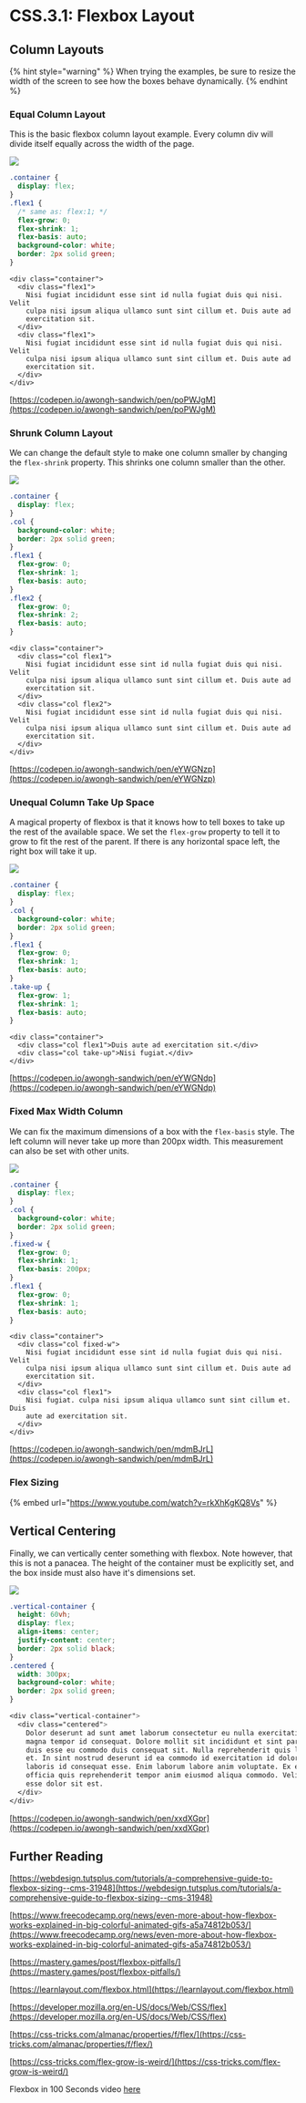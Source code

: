# CSS.3.1: Flexbox Layout

## Column Layouts

{% hint style="warning" %}
When trying the examples, be sure to resize the width of the screen to see how the boxes behave dynamically.
{% endhint %}

### Equal Column Layout

This is the basic flexbox column layout example. Every column div will divide itself equally across the width of the page.

![](<../../.gitbook/assets/eq-col (1).png>)

```css
.container {
  display: flex;
}
.flex1 {
  /* same as: flex:1; */
  flex-grow: 0;
  flex-shrink: 1;
  flex-basis: auto;
  background-color: white;
  border: 2px solid green;
}
```

```markup
<div class="container">
  <div class="flex1">
    Nisi fugiat incididunt esse sint id nulla fugiat duis qui nisi. Velit
    culpa nisi ipsum aliqua ullamco sunt sint cillum et. Duis aute ad
    exercitation sit.
  </div>
  <div class="flex1">
    Nisi fugiat incididunt esse sint id nulla fugiat duis qui nisi. Velit
    culpa nisi ipsum aliqua ullamco sunt sint cillum et. Duis aute ad
    exercitation sit.
  </div>
</div>
```

[https://codepen.io/awongh-sandwich/pen/poPWJgM](https://codepen.io/awongh-sandwich/pen/poPWJgM)

### Shrunk Column Layout

We can change the default style to make one column smaller by changing the `flex-shrink` property. This shrinks one column smaller than the other.

![](../../.gitbook/assets/shrink-col.png)

```css
.container {
  display: flex;
}
.col {
  background-color: white;
  border: 2px solid green;
}
.flex1 {
  flex-grow: 0;
  flex-shrink: 1;
  flex-basis: auto;
}
.flex2 {
  flex-grow: 0;
  flex-shrink: 2;
  flex-basis: auto;
}
```

```markup
<div class="container">
  <div class="col flex1">
    Nisi fugiat incididunt esse sint id nulla fugiat duis qui nisi. Velit
    culpa nisi ipsum aliqua ullamco sunt sint cillum et. Duis aute ad
    exercitation sit.
  </div>
  <div class="col flex2">
    Nisi fugiat incididunt esse sint id nulla fugiat duis qui nisi. Velit
    culpa nisi ipsum aliqua ullamco sunt sint cillum et. Duis aute ad
    exercitation sit.
  </div>
</div>
```

[https://codepen.io/awongh-sandwich/pen/eYWGNzp](https://codepen.io/awongh-sandwich/pen/eYWGNzp)

### Unequal Column Take Up Space

A magical property of flexbox is that it knows how to tell boxes to take up the rest of the available space. We set the `flex-grow` property to tell it to grow to fit the rest of the parent. If there is any horizontal space left, the right box will take it up. 

![](../../.gitbook/assets/take-up.png)

```css
.container {
  display: flex;
}
.col {
  background-color: white;
  border: 2px solid green;
}
.flex1 {
  flex-grow: 0;
  flex-shrink: 1;
  flex-basis: auto;
}
.take-up {
  flex-grow: 1;
  flex-shrink: 1;
  flex-basis: auto;
}
```

```markup
<div class="container">
  <div class="col flex1">Duis aute ad exercitation sit.</div>
  <div class="col take-up">Nisi fugiat.</div>
</div>
```

[https://codepen.io/awongh-sandwich/pen/eYWGNdp](https://codepen.io/awongh-sandwich/pen/eYWGNdp)

### Fixed Max Width Column

We can fix the maximum dimensions of a box with the `flex-basis` style. The left column will never take up more than 200px width. This measurement can also be set with other units.

![](../../.gitbook/assets/fixed-max.png)

```css
.container {
  display: flex;
}
.col {
  background-color: white;
  border: 2px solid green;
}
.fixed-w {
  flex-grow: 0;
  flex-shrink: 1;
  flex-basis: 200px;
}
.flex1 {
  flex-grow: 0;
  flex-shrink: 1;
  flex-basis: auto;
}
```

```
<div class="container">
  <div class="col fixed-w">
    Nisi fugiat incididunt esse sint id nulla fugiat duis qui nisi. Velit
    culpa nisi ipsum aliqua ullamco sunt sint cillum et. Duis aute ad
    exercitation sit.
  </div>
  <div class="col flex1">
    Nisi fugiat. culpa nisi ipsum aliqua ullamco sunt sint cillum et. Duis
    aute ad exercitation sit.
  </div>
</div>
```

[https://codepen.io/awongh-sandwich/pen/mdmBJrL](https://codepen.io/awongh-sandwich/pen/mdmBJrL)

### Flex Sizing

{% embed url="https://www.youtube.com/watch?v=rkXhKgKQ8Vs" %}

## Vertical Centering

Finally, we can vertically center something with flexbox. Note however, that this is not a panacea. The height of the container must be explicitly set, and the box inside must also have it's dimensions set.

![](../../.gitbook/assets/vertical-center.png)

```css
.vertical-container {
  height: 60vh;
  display: flex;
  align-items: center;
  justify-content: center;
  border: 2px solid black;
}
.centered {
  width: 300px;
  background-color: white;
  border: 2px solid green;
}
```

```css
<div class="vertical-container">
  <div class="centered">
    Dolor deserunt ad sunt amet laborum consectetur eu nulla exercitation
    magna tempor id consequat. Dolore mollit sit incididunt et sint pariatur
    duis esse eu commodo duis consequat sit. Nulla reprehenderit quis labore
    et. In sint nostrud deserunt id ea commodo id exercitation id dolore
    laboris id consequat esse. Enim laborum labore anim voluptate. Ex esse
    officia quis reprehenderit tempor anim eiusmod aliqua commodo. Velit
    esse dolor sit est.
  </div>
</div>
```

[https://codepen.io/awongh-sandwich/pen/xxdXGpr](https://codepen.io/awongh-sandwich/pen/xxdXGpr)

## Further Reading

[https://webdesign.tutsplus.com/tutorials/a-comprehensive-guide-to-flexbox-sizing--cms-31948](https://webdesign.tutsplus.com/tutorials/a-comprehensive-guide-to-flexbox-sizing--cms-31948)

[https://www.freecodecamp.org/news/even-more-about-how-flexbox-works-explained-in-big-colorful-animated-gifs-a5a74812b053/](https://www.freecodecamp.org/news/even-more-about-how-flexbox-works-explained-in-big-colorful-animated-gifs-a5a74812b053/)

[https://mastery.games/post/flexbox-pitfalls/](https://mastery.games/post/flexbox-pitfalls/)

[https://learnlayout.com/flexbox.html](https://learnlayout.com/flexbox.html)

[https://developer.mozilla.org/en-US/docs/Web/CSS/flex](https://developer.mozilla.org/en-US/docs/Web/CSS/flex)

[https://css-tricks.com/almanac/properties/f/flex/](https://css-tricks.com/almanac/properties/f/flex/)

[https://css-tricks.com/flex-grow-is-weird/](https://css-tricks.com/flex-grow-is-weird/)

Flexbox in 100 Seconds video [here](https://www.youtube.com/watch?v=K74l26pE4YA)
